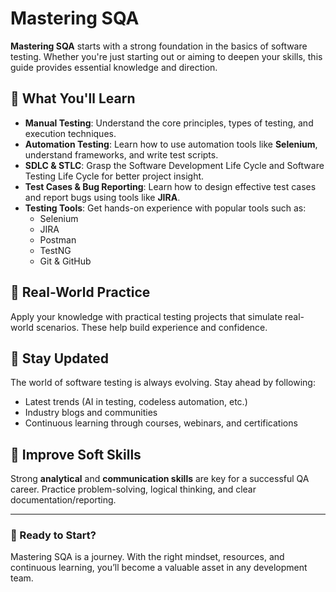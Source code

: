 # Mastering SQA

**Mastering SQA** starts with a strong foundation in the basics of software testing. Whether you're just starting out or aiming to deepen your skills, this guide provides essential knowledge and direction.

## 📌 What You'll Learn

- **Manual Testing**: Understand the core principles, types of testing, and execution techniques.
- **Automation Testing**: Learn how to use automation tools like **Selenium**, understand frameworks, and write test scripts.
- **SDLC & STLC**: Grasp the Software Development Life Cycle and Software Testing Life Cycle for better project insight.
- **Test Cases & Bug Reporting**: Learn how to design effective test cases and report bugs using tools like **JIRA**.
- **Testing Tools**: Get hands-on experience with popular tools such as:
  - Selenium
  - JIRA
  - Postman
  - TestNG
  - Git & GitHub

## 💼 Real-World Practice

Apply your knowledge with practical testing projects that simulate real-world scenarios. These help build experience and confidence.

## 🔄 Stay Updated

The world of software testing is always evolving. Stay ahead by following:
- Latest trends (AI in testing, codeless automation, etc.)
- Industry blogs and communities
- Continuous learning through courses, webinars, and certifications

## 🧠 Improve Soft Skills

Strong **analytical** and **communication skills** are key for a successful QA career. Practice problem-solving, logical thinking, and clear documentation/reporting.

---

### 🚀 Ready to Start?

Mastering SQA is a journey. With the right mindset, resources, and continuous learning, you’ll become a valuable asset in any development team.
